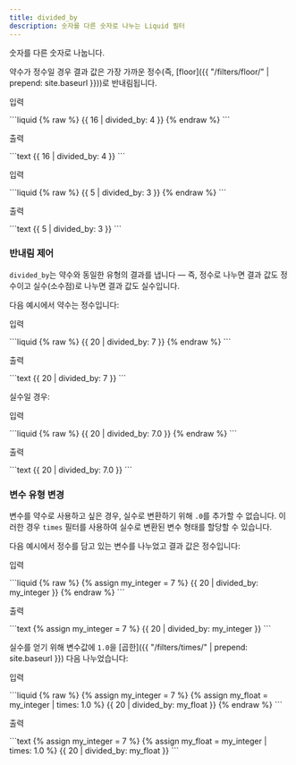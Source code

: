 ```yaml
---
title: divided_by
description: 숫자를 다른 숫자로 나누는 Liquid 필터
---
```


숫자를 다른 숫자로 나눕니다.

약수가 정수일 경우 결과 값은 가장 가까운 정수(즉, [floor]({{ "/filters/floor/" | prepend: site.baseurl }}))로 반내림됩니다.

<p class="code-label">입력</p>
```liquid
{% raw %}
{{ 16 | divided_by: 4 }}
{% endraw %}
```

<p class="code-label">출력</p>
```text
{{ 16 | divided_by: 4 }}
```

<p class="code-label">입력</p>
```liquid
{% raw %}
{{ 5 | divided_by: 3 }}
{% endraw %}
```

<p class="code-label">출력</p>
```text
{{ 5 | divided_by: 3 }}
```

### 반내림 제어

`divided_by`는 약수와 동일한 유형의 결과를 냅니다 — 즉, 정수로 나누면 결과 값도 정수이고 실수(소수점)로 나누면 결과 값도 실수입니다.

다음 예시에서 약수는 정수입니다:

<p class="code-label">입력</p>
```liquid
{% raw %}
{{ 20 | divided_by: 7 }}
{% endraw %}
```

<p class="code-label">출력</p>
```text
{{ 20 | divided_by: 7 }}
```

실수일 경우:

<p class="code-label">입력</p>
```liquid
{% raw %}
{{ 20 | divided_by: 7.0 }}
{% endraw %}
```

<p class="code-label">출력</p>
```text
{{ 20 | divided_by: 7.0 }}
```

### 변수 유형 변경

변수를 약수로 사용하고 싶은 경우, 실수로 변환하기 위해 `.0`를 추가할 수 없습니다. 이러한 경우 `times` 필터를 사용하여 실수로 변환된 변수 형태를 할당할 수 있습니다.

다음 예시에서 정수를 담고 있는 변수를 나누었고 결과 값은 정수입니다:

<p class="code-label">입력</p>
```liquid
{% raw %}
{% assign my_integer = 7 %}
{{ 20 | divided_by: my_integer }}
{% endraw %}
```

<p class="code-label">출력</p>
```text
{% assign my_integer = 7 %}
{{ 20 | divided_by: my_integer }}
```

실수를 얻기 위해 변수값에 `1.0`을 [곱한]({{ "/filters/times/" | prepend: site.baseurl }}) 다음 나누었습니다:

<p class="code-label">입력</p>
```liquid
{% raw %}
{% assign my_integer = 7 %}
{% assign my_float = my_integer | times: 1.0 %}
{{ 20 | divided_by: my_float }}
{% endraw %}
```

<p class="code-label">출력</p>
```text
{% assign my_integer = 7 %}
{% assign my_float = my_integer | times: 1.0 %}
{{ 20 | divided_by: my_float }}
```
